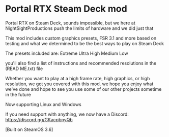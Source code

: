# Portal RTX Steam Deck mod
Portal RTX on Steam Deck, sounds impossible, but we here at NightSightProductions push the limits of hardware
and we did just that

This mod includes custom graphics presets, FSR 3.1 and more based on testing and what we determined to be the best ways to play on Steam Deck

The presets included are:
Extreme
Ultra
High
Medium
Low

you'll also find a list of instructions and recommended resolutions in the (READ ME.txt) file

Whether you want to play at a high frame rate, high graphics, or high resolution, we got you covered with this mod.
we hope you enjoy what we've done and hope to see you use some of our other projects sometime in the future

Now supporting Linux and Windows

If you need support with anything, we now have a Discord: https://discord.gg/GKacpbpyQb

[Built on SteamOS 3.6]